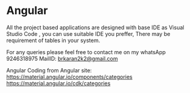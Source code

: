 # Angular

All the project based applications are designed with base IDE as  Visual Studio Code , you can use suitable IDE you preffer,
There may be requirement of tables in your system.

For any queries please feel free to contact me on my whatsApp   9246318975
MailID: brkaran2k2@gmail.com

Angular Coding from Angular site: https://material.angular.io/components/categories
                                 https://material.angular.io/cdk/categories
                                 
